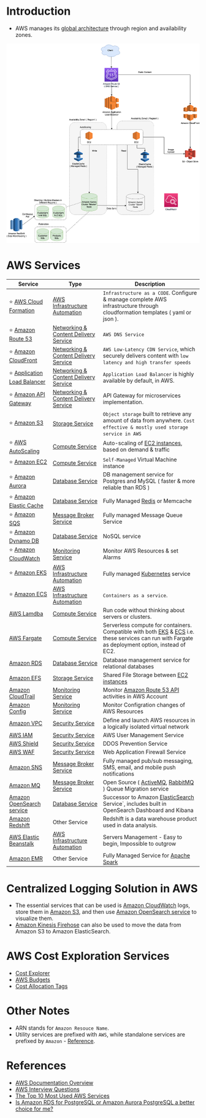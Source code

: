 
# Introduction
- AWS manages its [global architecture](AWS-Global-Architecture-Region-AZ.md) through region and availability zones.

[<img title="DesignScalableSystemWithRelationalDBOnAWS" alt="Alt text" src="../../DesignScalableSystemWithRDMS/DesignScalableSystemWithRelationalDBOnAWS.drawio.png">](../../DesignScalableSystemWithRDMS)

# AWS Services

Service| Type                                                                  | Description                                                                                                                                                          |
-----------|-----------------------------------------------------------------------|----------------------------------------------------------------------------------------------------------------------------------------------------------------------|
:star: [AWS Cloud Formation](AWSInfraAutomation/CloudFormation/AWSCloudFormation.md) | [AWS Infrastructure Automation](AWSInfraAutomation)                   | `Infrastructure as a CODE`. Configure & manage complete AWS infrastructure through cloudformation templates ( yaml or json ).                                        |
:star: [Amazon Route 53](NetworkingAndContentDelivery/AmazonRoute53.md)| [Networking & Content Delivery Service](NetworkingAndContentDelivery) | `AWS DNS Service`                                                                                                                                                    |
:star: [Amazon CloudFront](NetworkingAndContentDelivery/AmazonCloudFront.md) | [Networking & Content Delivery Service](NetworkingAndContentDelivery) | `AWS Low-Latency CDN Service`, which securely delivers content with `low latency and high transfer speeds`                                                           |
:star: [Application Load Balancer](https://docs.aws.amazon.com/elasticloadbalancing/latest/application/introduction.html)| [Networking & Content Delivery Service](NetworkingAndContentDelivery) | `Application Load Balancer` is highly available by default, in AWS.                                                                                                  |
:star: [Amazon API Gateway](NetworkingAndContentDelivery/AmazonAPIGateway.md)| [Networking & Content Delivery Service](NetworkingAndContentDelivery) | API Gateway for microservices implementation.                                                                                                                        |
:star: [Amazon S3](StorageServices/AmazonS3.md) | [Storage Service](StorageServices)                                    | `Object storage` built to retrieve any amount of data from anywhere. `Cost effective & mostly used storage service in AWS`                                           |
:star: [AWS AutoScaling](AWSInfraAutomation/AWSAutoScaling.md) | [Compute Service](ComputeServices)                                    | Auto-scaling of [EC2 instances](ComputeServices/AmazonEC2.md), based on demand & traffic                                                                             |
:star: [Amazon EC2](ComputeServices/AmazonEC2.md) | [Compute Service](ComputeServices)                                    | `Self-Managed` Virtual Machine instance                                                                                                                              |
:star: [Amazon Aurora](DatabaseServices/AmazonAurora.md) | [Database Service](DatabaseServices)                                  | DB management service for Postgres and MySQL ( faster & more reliable than RDS )                                                                                     |
:star: [Amazon Elastic Cache](DatabaseServices/AmazonElasicCache.md) | [Database Service](DatabaseServices)                                                         | Fully Managed [Redis](../Redis/ReadMe.md) or Memcache                                                                                                                |
:star: [Amazon SQS](MessageBrokerServices/AmazonSQS.md) | [Message Broker Service](MessageBrokerServices)                       | Fully managed Message Queue Service                                                                                                                                  |
:star: [Amazon Dynamo DB](DatabaseServices/AmazonDynamoDB.md) | [Database Service](DatabaseServices)                                  | NoSQL service                                                                                                                                                        |
:star: [Amazon CloudWatch](MonitoringServices/AmazonCloudWatch.md) | [Monitoring Service](MonitoringServices)                              | Monitor AWS Resources & set Alarms                                                                                                                                   |
:star: [Amazon EKS](AWSInfraAutomation/AmazonEKS.md) | [AWS Infrastructure Automation](AWSInfraAutomation)                 | Fully managed [Kubernetes](../DevOps/Kubernates.md) service                                                                                                          |
:star: [Amazon ECS](AWSInfraAutomation/AmazonECS.md) | [AWS Infrastructure Automation](AWSInfraAutomation)               | `Containers as a service`.                                                                                                                                           |
[AWS Lamdba](ComputeServices/AWSLambda.md) | [Compute Service](ComputeServices)                                    | Run code without thinking about servers or clusters.                                                                                                                 |
[AWS Fargate ](ComputeServices/AWSFargate.md) | [Compute Service](ComputeServices)                                    | Serverless compute for containers. Compatible with both [EKS](EKS.md) & [ECS](ECS.md) i.e. these services can run with Fargate as deployment option, instead of EC2. |
[Amazon RDS](DatabaseServices/AmazonRDS.md) | [Database Service](DatabaseServices)                                  | Database management service for relational databases                                                                                                                 |
[Amazon EFS](StorageServices/AmazonEFS.md) | [Storage Service](StorageServices)                                    | Shared File Storage between [EC2 instances](ComputeServices/AmazonEC2.md)                                                                                            |
[Amazon CloudTrail](MonitoringServices/AWSCloudTrail.md) | [Monitoring Service](MonitoringServices)                              | Monitor [Amazon Route 53 API](NetworkingAndContentDelivery/AmazonRoute53.md) activities in AWS Account                                                               |
[Amazon Config](MonitoringServices/AWSConfig.md) | [Monitoring Service](MonitoringServices)                              | Monitor Configration changes of AWS Resources                                                                                                                        |
[Amazon VPC](SecurityAndIdentityServices/AmazonVPC.md) | [Security Service](SecurityAndIdentityServices)                       | Define and launch AWS resources in a logically isolated virtual network                                                                                              |
[AWS IAM](SecurityAndIdentityServices/AWSIAM.md) | [Security Service](SecurityAndIdentityServices)                       | AWS User Management Service                                                                                                                                          |
[AWS Shield](SecurityAndIdentityServices/AWSShield.md) | [Security Service](SecurityAndIdentityServices)                       | DDOS Prevention Service                                                                                                                                              |
[AWS WAF](SecurityAndIdentityServices/AWSWAF.md) | [Security Service](SecurityAndIdentityServices)                       | Web Application Firewall Service                                                                                                                                     |
[Amazon SNS](MessageBrokerServices/AmazonSNS.md) | [Message Broker Service](MessageBrokerServices)                       | Fully managed pub/sub messaging, SMS, email, and mobile push notifications                                                                                           |
[Amazon MQ](MessageBrokerServices/AmazonMQ.md) | [Message Broker Service](MessageBrokerServices)                       | Open Source ( [ActiveMQ](../MessageBrokers/ActiveMQ.md), [RabbitMQ](../MessageBrokers/RabbitMQ.md) ) Queue Migration service                                         |
[Amazon OpenSearch service](https://aws.amazon.com/opensearch-service/) | [Database Service](DatabaseServices)                                  | Successor to Amazon [ElasticSearch](../ElasticSearch) Service`, includes built in OpenSearch Dashboard and Kibana                                                    |
[Amazon Redshift](https://aws.amazon.com/redshift/) | Other Service                                                         | Redshift is a data warehouse product used in data analysis.                                                                                                          |
[AWS Elastic Beanstalk](https://aws.amazon.com/elasticbeanstalk/) | [AWS Infrastructure Automation](AWSInfraAutomation)                | Servers Management - Easy to begin, Impossible to outgrow                                                                                                            |
[Amazon EMR](ComputeServices/AmazonEMR.md) | Other Service                                                         | Fully Managed Service for [Apache Spark](../BigDataTools/ApacheSpark.md)                                                                                             |

# Centralized Logging Solution in AWS
- The essential services that can be used is [Amazon CloudWatch](MonitoringServices/AmazonCloudWatch.md) logs, store them in [Amazon S3](StorageServices/AmazonS3.md), and then use [Amazon OpenSearch service](https://aws.amazon.com/opensearch-service/) to visualize them. 
- [Amazon Kinesis Firehose](https://aws.amazon.com/kinesis/data-firehose/) can also be used to move the data from Amazon S3 to Amazon ElasticSearch.

# AWS Cost Exploration Services
- [Cost Explorer](https://aws.amazon.com/aws-cost-management/aws-cost-explorer/)
- [AWS Budgets](https://aws.amazon.com/aws-cost-management/aws-budgets/)
- [Cost Allocation Tags](https://docs.aws.amazon.com/awsaccountbilling/latest/aboutv2/cost-alloc-tags.html)

# Other Notes
- ARN stands for `Amazon Resouce Name`.
- Utility services are prefixed with `AWS`, while standalone services are prefixed by `Amazon` - [Reference](https://stackoverflow.com/questions/33125790/why-some-services-are-called-aws-xxx-and-the-others-amazon-xxx).

# References
- [AWS Documentation Overview](https://aws.amazon.com/documentation-overview/)
- [AWS Interview Questions](https://www.simplilearn.com/tutorials/aws-tutorial/aws-interview-questions)
- [The Top 10 Most Used AWS Services](https://insider.ssi-net.com/insights/the-top-10-most-used-aws-services)
- [Is Amazon RDS for PostgreSQL or Amazon Aurora PostgreSQL a better choice for me?](https://aws.amazon.com/blogs/database/is-amazon-rds-for-postgresql-or-amazon-aurora-postgresql-a-better-choice-for-me/)
